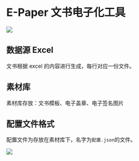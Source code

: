 # E-Paper 文书电子化工具
![](https://wx3.sinaimg.cn/large/74310c3dly1fwyw3p6liwj203k03k0ss.jpg)

## 数据源 Excel
文书根据 excel 的内容进行生成，每行对应一份文件。

## 素材库
素材库存放：文书模板、电子盖章、电子签名图片

## 配置文件格式
配置文件为存放在素材库下，名字为`配置.json`的文件。

![](https://ws1.sinaimg.cn/large/74310c3dly1fwyvy7c32gj21f40xc0vk.jpg)
